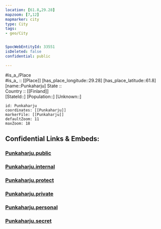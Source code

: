 ```yaml
---
location: [61.8,29.28] 
mapzoom: [7,12] 
mapmarker: city 
type: City
tags:
- geo/City


SpocWebEntityId: 33551
isDeleted: false
confidential: public

---
```

#is_a_/Place  
#is_a_ :: [[Place]] 
[has_place_longitude::29.28] 
[has_place_latitude::61.8] 
[name::Punkaharju] 
State ::  
Country :: [[Finland]]  
[StateId::] 
[Population::] 
[Unknown::] 


```leaflet
id: Punkaharju
coordinates: [[Punkaharju]] 
markerFile: [[Punkaharju]] 
defaultZoom: 11 
maxZoom: 18
```


## Confidential Links & Embeds: 

### [Punkaharju.public](/_public/\Earth\Continent\Europe\Europe~North\Finland\Provinces~Finland\Eastern_Finland\counties~Eastern_Finland\Savonia~South\CityPunkaharju.public.md) 

### [Punkaharju.internal](/_internal/\Earth\Continent\Europe\Europe~North\Finland\Provinces~Finland\Eastern_Finland\counties~Eastern_Finland\Savonia~South\CityPunkaharju.internal.md) 

### [Punkaharju.protect](/_protect/\Earth\Continent\Europe\Europe~North\Finland\Provinces~Finland\Eastern_Finland\counties~Eastern_Finland\Savonia~South\CityPunkaharju.protect.md) 

### [Punkaharju.private](/_private/\Earth\Continent\Europe\Europe~North\Finland\Provinces~Finland\Eastern_Finland\counties~Eastern_Finland\Savonia~South\CityPunkaharju.private.md) 

### [Punkaharju.personal](/_personal/\Earth\Continent\Europe\Europe~North\Finland\Provinces~Finland\Eastern_Finland\counties~Eastern_Finland\Savonia~South\CityPunkaharju.personal.md) 

### [Punkaharju.secret](/_secret/\Earth\Continent\Europe\Europe~North\Finland\Provinces~Finland\Eastern_Finland\counties~Eastern_Finland\Savonia~South\CityPunkaharju.secret.md)

